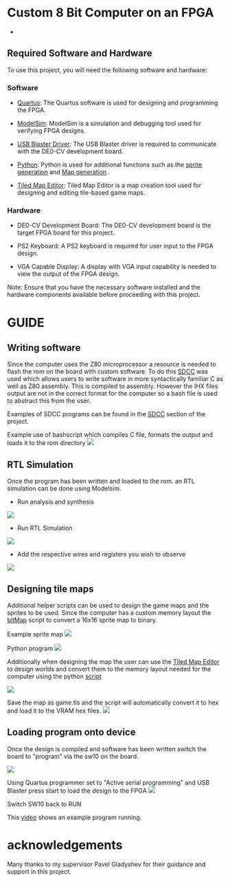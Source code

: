 # Custom 8 Bit Computer on an FPGA
-

## Required Software and Hardware

To use this project, you will need the following software and hardware:

### Software

- [Quartus](https://www.intel.com/content/www/us/en/software/programmable/quartus-prime/overview.html): The Quartus software is used for designing and programming the FPGA.

- [ModelSim](https://www.mentor.com/company/higher_ed/modelsim-student-edition): ModelSim is a simulation and debugging tool used for verifying FPGA designs.

- [USB Blaster Driver](https://www.intel.com/content/www/us/en/programmable/support/support-resources/drivers/dri-index.html): The USB Blaster driver is required to communicate with the DE0-CV development board.

- [Python](https://www.python.org/): Python is used for additional functions such as the [sprite generation](https://csgitlab.ucd.ie/fyp-fpga/fpga-files/-/tree/main/pythonScripts/bitMapConverter) and [Map generation](https://csgitlab.ucd.ie/fyp-fpga/fpga-files/-/tree/main/pythonScripts/tiledMapConverter) .

- [Tiled Map Editor](https://www.mapeditor.org/): Tiled Map Editor is a map creation tool used for designing and editing tile-based game maps.

### Hardware

- DE0-CV Development Board: The DE0-CV development board is the target FPGA board for this project.

- PS2 Keyboard: A PS2 keyboard is required for user input to the FPGA design.

- VGA Capable Display: A display with VGA input capability is needed to view the output of the FPGA design.

Note: Ensure that you have the necessary software installed and the hardware components available before proceeding with this project.

# GUIDE
## Writing software
Since the computer uses the Z80 microprocessor a resource is needed to flash the rom on the board with custom software. To do this [SDCC](https://sdcc.sourceforge.net/) was used which allows users to write software in more syntactically familiar C as well as Z80 assembly. This is compiled to assembly. However the IHX files output are not in the correct format for the computer so a bash file is used to abstract this from the user.

Examples of SDCC programs can be found in the [SDCC](https://csgitlab.ucd.ie/fyp-fpga/fpga-files/-/tree/main/SDCC) section of the project.

Example use of bashscript which compiles C file, formats the output and loads it to the rom directory
<img src="https://csgitlab.ucd.ie/fyp-fpga/fpga-files/-/raw/main/README_images/bashScript.png" />

## RTL Simulation

Once the program has been written and loaded to the rom. an RTL simulation can be done using Modelsim.

- Run analysis and synthesis 
<img src="https://csgitlab.ucd.ie/fyp-fpga/fpga-files/-/raw/main/README_images/analysis.png" />

- Run RTL Simulation
<img src="https://csgitlab.ucd.ie/fyp-fpga/fpga-files/-/raw/main/README_images/rtlButton.png" />

- Add the respective wires and registers you wish to observe
<img src="https://csgitlab.ucd.ie/fyp-fpga/fpga-files/-/raw/main/README_images/vgaTiming.png" />

## Designing tile maps

Additional helper scripts can be used to design the game maps and the sprites to be used. Since the computer has a custom memory layout the [bitMap](https://csgitlab.ucd.ie/fyp-fpga/fpga-files/-/tree/main/pythonScripts/bitMapConverter) script to convert a 16x16 sprite map to binary.

Example sprite map
<img src="https://csgitlab.ucd.ie/fyp-fpga/fpga-files/-/raw/main/README_images/spriteMap.png" />

Python program
<img src="https://csgitlab.ucd.ie/fyp-fpga/fpga-files/-/raw/main/README_images/pythonScript1.png" />

Additionally when designing the map the user can use the [Tiled Map Editor](https://www.mapeditor.org/) to design worlds and convert them to the memory layout needed for the computer using the python [script](https://csgitlab.ucd.ie/fyp-fpga/fpga-files/-/tree/main/pythonScripts/tiledMapConverter)

<img src="https://csgitlab.ucd.ie/fyp-fpga/fpga-files/-/raw/main/README_images/vgaTiming.png" />

Save the map as game.tls and the script will automatically convert it to hex and load it to the VRAM hex files.
<img src="https://csgitlab.ucd.ie/fyp-fpga/fpga-files/-/raw/main/README_images/pythonScript2.png" />


## Loading program onto device

Once the design is compiled and software has been written switch the board to "program" via the sw10 on the board.

<img src="https://csgitlab.ucd.ie/fyp-fpga/fpga-files/-/raw/main/README_images/switch.png" />

Using Quartus programmer set to "Active serial programming" and USB Blaster press start to load the design to the FPGA
<img src="https://csgitlab.ucd.ie/fyp-fpga/fpga-files/-/raw/main/README_images/programmer.png" />

Switch SW10 back to RUN

This [video](https://www.youtube.com/watch?v=GjGi8DC8lgs) shows an example program running.


# acknowledgements
Many thanks to my supervisor Pavel Gladyshev for their guidance and support in this project.
